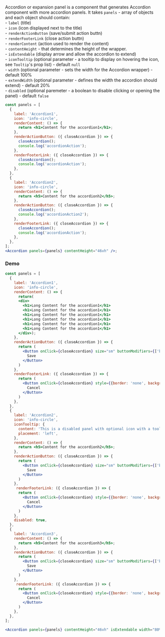 Accordion or expansion panel is a component that generates Accordion component with more accordion panels. It takes `panels` - array of objects and each object should contain:
<br/>- `label` (title)
<br/>- `icon` (icon displayed next to the title)
<br/>- `renderActionButton` (save/submit action buttn)
<br/>- `renderFooterLink` (close action buttn)
<br/> - `renderContent` (action used to render the content)
<br/> - `contentHeight` - that determines the height of the wrapper.
<br/> - `isExtendable` (display arrow and allow the accordion to extend)
<br/> - `iconTooltip` (optional parameter - a tooltip to display on hovering the icon, see `Tooltip`'s prop list) - default `null`
<br/> - `width` (optional parameter - sets the width for the Accordion wrapper) - default 100%
<br/> - `extendWidth` (optional parameter - defines the width the accordion should extend) - default 20%
<br/> - `disabled` (optional paremeter - a boolean to disable clicking or opening the panel) - default `false`

```jsx static
const panels = [
  {
    label: 'Accordion1',
    icon: 'info-circle',
    renderContent: () => {
      return <h1>Content for the accordion1</h1>;
    },
    renderActionButton: ({ closeAccordion }) => {
      closeAccordion();
      console.log('accordionAction');
    },
    renderFooterLink: ({ closeAccordion }) => {
      closeAccordion();
      console.log('accordionAction');
    },
  },
  {
    label: 'Accordion2',
    icon: 'info-circle',
    renderContent: () => {
      return <h5>Content for the accordionh2</h5>;
    },
    renderActionButton: ({ closeAccordion }) => {
      closeAccordion();
      console.log('accordionAction2');
    },
    renderFooterLink: ({ closeAccordion }) => {
      closeAccordion();
      console.log('accordionAction');
    },
  },
];
<Accordion panels={panels} contentHeight="46vh" />;
```

### Demo

```jsx
const panels = [
  {
    label: 'Accordion1',
    icon: 'info-circle',
    renderContent: () => {
      return(
      <div>
        <h1>Long Content for the accordion1</h1>
        <h1>Long Content for the accordion1</h1>
        <h1>Long Content for the accordion1</h1>
        <h1>Long Content for the accordion1</h1>
        <h1>Long Content for the accordion1</h1>
        <h1>Long Content for the accordion1</h1>
      </div>);
    },
    renderActionButton: ({ closeAccordion }) => {
      return (
        <Button onClick={closeAccordion} size="sm" buttonModifiers={['buttonPrimary']}>
          Save
        </Button>
      )
    },
    renderFooterLink: ({ closeAccordion }) => {
      return (
        <Button onClick={closeAccordion} style={{border: 'none', background: 'transparent'}} size="sm">
          Cancel
        </Button>
      )
    },
  },
  {
    label: 'Accordion2',
    icon: 'info-circle',
    iconTooltip: {
      content: 'This is a disabled panel with optional icon with a tooltip',
      placement: 'left',
    },
    renderContent: () => {
      return <h5>Content for the accordionh2</h5>;
    },
    renderActionButton: ({ closeAccordion }) => {
      return (
        <Button onClick={closeAccordion} size="sm" buttonModifiers={['buttonPrimary']}>
          Save
        </Button>
      )
    },
     renderFooterLink: ({ closeAccordion }) => {
      return (
        <Button onClick={closeAccordion} style={{border: 'none', background: 'transparent'}} size="sm">
          Cancel
        </Button>
      )
    },
    disabled: true,
  },
  {
    label: 'Accordion3',
    renderContent: () => {
      return <h5>Content for the accordionh3</h5>;
    },
    renderActionButton: ({ closeAccordion }) => {
      return (
        <Button onClick={closeAccordion} size="sm" buttonModifiers={['buttonPrimary']}>
          Save
        </Button>
      )
    },
     renderFooterLink: ({ closeAccordion }) => {
      return (
        <Button onClick={closeAccordion} style={{border: 'none', background: 'transparent'}} size="sm">
          Cancel
        </Button>
      )
    },
  },
];

<Accordion panels={panels} contentHeight="46vh" isExtendable width="80%" extendWidth="20%" />;
```
